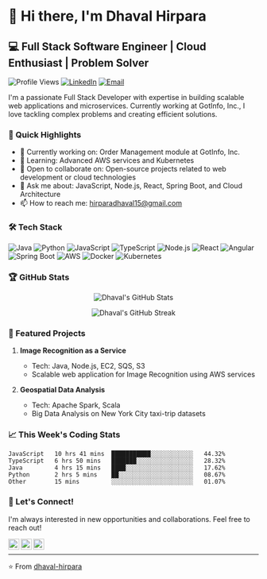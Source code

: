 # 👋 Hi there, I'm Dhaval Hirpara

## 💻 Full Stack Software Engineer | Cloud Enthusiast | Problem Solver

![Profile Views](https://komarev.com/ghpvc/?username=dhaval-hirpara&color=brightgreen)
[![LinkedIn](https://img.shields.io/badge/LinkedIn-Connect-blue)](https://linkedin.com/in/dhavalhirpara)
[![Email](https://img.shields.io/badge/Email-Contact-red)](mailto:hirparadhaval15@gmail.com)

I'm a passionate Full Stack Developer with expertise in building scalable web applications and microservices. Currently working at GotInfo, Inc., I love tackling complex problems and creating efficient solutions.

### 🚀 Quick Highlights

- 🔭 Currently working on: Order Management module at GotInfo, Inc.
- 🌱 Learning: Advanced AWS services and Kubernetes
- 👯 Open to collaborate on: Open-source projects related to web development or cloud technologies
- 💬 Ask me about: JavaScript, Node.js, React, Spring Boot, and Cloud Architecture
- 📫 How to reach me: [hirparadhaval15@gmail.com](mailto:hirparadhaval15@gmail.com)

### 🛠️ Tech Stack

![Java](https://img.shields.io/badge/-Java-007396?style=flat-square&logo=java)
![Python](https://img.shields.io/badge/-Python-3776AB?style=flat-square&logo=python&logoColor=white)
![JavaScript](https://img.shields.io/badge/-JavaScript-F7DF1E?style=flat-square&logo=javascript&logoColor=black)
![TypeScript](https://img.shields.io/badge/-TypeScript-007ACC?style=flat-square&logo=typescript&logoColor=white)
![Node.js](https://img.shields.io/badge/-Node.js-339933?style=flat-square&logo=node.js&logoColor=white)
![React](https://img.shields.io/badge/-React-61DAFB?style=flat-square&logo=react&logoColor=black)
![Angular](https://img.shields.io/badge/-Angular-DD0031?style=flat-square&logo=angular)
![Spring Boot](https://img.shields.io/badge/-Spring%20Boot-6DB33F?style=flat-square&logo=spring&logoColor=white)
![AWS](https://img.shields.io/badge/-AWS-232F3E?style=flat-square&logo=amazon-aws)
![Docker](https://img.shields.io/badge/-Docker-2496ED?style=flat-square&logo=docker&logoColor=white)
![Kubernetes](https://img.shields.io/badge/-Kubernetes-326CE5?style=flat-square&logo=kubernetes&logoColor=white)

### 🏆 GitHub Stats

<p align="center">
  <img src="https://github-readme-stats.vercel.app/api?username=dhaval-hirpara&show_icons=true&theme=radical" alt="Dhaval's GitHub Stats" />
</p>

<p align="center">
  <img src="https://github-readme-streak-stats.herokuapp.com/?user=dhaval-hirpara&theme=radical" alt="Dhaval's GitHub Streak" />
</p>

### 🌟 Featured Projects

1. **Image Recognition as a Service**
   - Tech: Java, Node.js, EC2, SQS, S3
   - Scalable web application for Image Recognition using AWS services

2. **Geospatial Data Analysis**
   - Tech: Apache Spark, Scala
   - Big Data Analysis on New York City taxi-trip datasets

### 📈 This Week's Coding Stats

<!--START_SECTION:waka-->
```text
JavaScript   10 hrs 41 mins  ███████████░░░░░░░░░░░░   44.32%
TypeScript   6 hrs 50 mins   ███████░░░░░░░░░░░░░░░░   28.32%
Java         4 hrs 15 mins   ████░░░░░░░░░░░░░░░░░░░   17.62%
Python       2 hrs 5 mins    ██░░░░░░░░░░░░░░░░░░░░░   08.67%
Other        15 mins         ░░░░░░░░░░░░░░░░░░░░░░░   01.07%
```
<!--END_SECTION:waka-->

### 🤝 Let's Connect!

I'm always interested in new opportunities and collaborations. Feel free to reach out!

[<img align="left" alt="LinkedIn" width="22px" src="https://cdn.jsdelivr.net/npm/simple-icons@v3/icons/linkedin.svg" />](https://linkedin.com/in/dhavalhirpara)
[<img align="left" alt="GitHub" width="22px" src="https://cdn.jsdelivr.net/npm/simple-icons@v3/icons/github.svg" />](https://github.com/dhaval-hirpara)
[<img align="left" alt="Email" width="22px" src="https://cdn.jsdelivr.net/npm/simple-icons@v3/icons/gmail.svg" />](mailto:hirparadhaval15@gmail.com)

<br />

---

⭐️ From [dhaval-hirpara](https://github.com/dhaval-hirpara)
